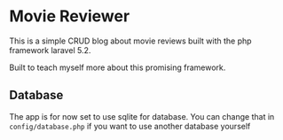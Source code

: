 # Movie Reviewer
This is a simple CRUD blog about movie reviews built with the php framework laravel 5.2.

Built to teach myself more about this promising framework.

## Database
The app is for now set to use sqlite for database. You can change that in `config/database.php` if you want to use another database yourself
